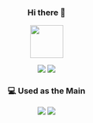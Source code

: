 
 <!-- [![Solved.ac Profile](http://mazassumnida.wtf/api/v2/generate_badge?boj=min959595)](https://solved.ac/min959595/) -->


<div align=center>

### Hi there 👋

<img src="https://velog.velcdn.com/images/gangintheremark/post/4e3da295-c1ac-436b-a0a7-c5f28795d04e/image.gif" width=auto height="67">

<a href="https://velog.io/@gangintheremark" target="_blank"><img src="https://img.shields.io/badge/velog-20C997?style=for-the-badge&logo=velog&logoColor=white"></a>
<a href="https://gangintheremark.tistory.com/" target="_blank"><img src="https://img.shields.io/badge/tistory-000000?style=for-the-badge&logo=tistory&logoColor=white"></a>



### 💻 Used as the Main
<img src="https://img.shields.io/badge/springboot-6DB33F?style=for-the-badge&logo=springboot&logoColor=white"> <img src="https://img.shields.io/badge/Java-007396?style=for-the-badge&logo=Java&logoColor=white">

</div>
